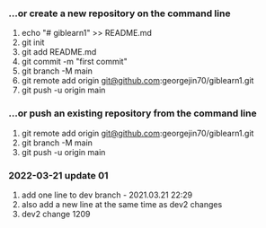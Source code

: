 ### …or create a new repository on the command line
1. echo "# giblearn1" >> README.md
2. git init
3. git add README.md
4. git commit -m "first commit"
5. git branch -M main
6. git remote add origin git@github.com:georgejin70/giblearn1.git
7. git push -u origin main

### …or push an existing repository from the command line
1. git remote add origin git@github.com:georgejin70/giblearn1.git
2. git branch -M main
3. git push -u origin main

### 2022-03-21 update 01 
1. add one line to dev branch - 2021.03.21 22:29
2. also add a new line at the same time as dev2 changes 
3. dev2 change 1209
